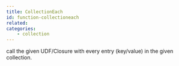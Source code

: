 ```yaml
---
title: CollectionEach
id: function-collectioneach
related:
categories:
    - collection
---
```


call the given UDF/Closure with every entry (key/value) in the given collection.